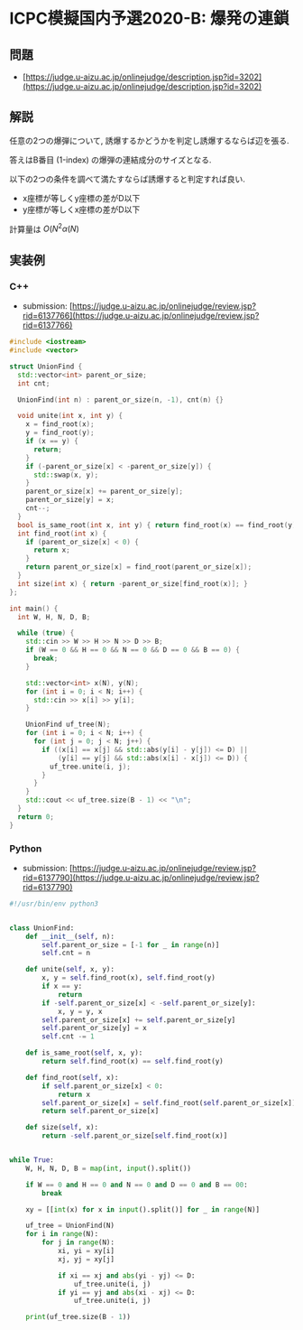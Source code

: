 # ICPC模擬国内予選2020-B: 爆発の連鎖

## 問題

* [https://judge.u-aizu.ac.jp/onlinejudge/description.jsp?id=3202](https://judge.u-aizu.ac.jp/onlinejudge/description.jsp?id=3202)

## 解説

任意の2つの爆弾について, 誘爆するかどうかを判定し誘爆するならば辺を張る.

答えはB番目 (1-index) の爆弾の連結成分のサイズとなる.

以下の2つの条件を調べて満たすならば誘爆すると判定すれば良い.

* x座標が等しくy座標の差がD以下
* y座標が等しくx座標の差がD以下

計算量は $O(N^2 \alpha(N)$

## 実装例

### C++

* submission: [https://judge.u-aizu.ac.jp/onlinejudge/review.jsp?rid=6137766](https://judge.u-aizu.ac.jp/onlinejudge/review.jsp?rid=6137766)

```cpp
#include <iostream>
#include <vector>

struct UnionFind {
  std::vector<int> parent_or_size;
  int cnt;

  UnionFind(int n) : parent_or_size(n, -1), cnt(n) {}

  void unite(int x, int y) {
    x = find_root(x);
    y = find_root(y);
    if (x == y) {
      return;
    }
    if (-parent_or_size[x] < -parent_or_size[y]) {
      std::swap(x, y);
    }
    parent_or_size[x] += parent_or_size[y];
    parent_or_size[y] = x;
    cnt--;
  }
  bool is_same_root(int x, int y) { return find_root(x) == find_root(y); }
  int find_root(int x) {
    if (parent_or_size[x] < 0) {
      return x;
    }
    return parent_or_size[x] = find_root(parent_or_size[x]);
  }
  int size(int x) { return -parent_or_size[find_root(x)]; }
};

int main() {
  int W, H, N, D, B;

  while (true) {
    std::cin >> W >> H >> N >> D >> B;
    if (W == 0 && H == 0 && N == 0 && D == 0 && B == 0) {
      break;
    }

    std::vector<int> x(N), y(N);
    for (int i = 0; i < N; i++) {
      std::cin >> x[i] >> y[i];
    }

    UnionFind uf_tree(N);
    for (int i = 0; i < N; i++) {
      for (int j = 0; j < N; j++) {
        if ((x[i] == x[j] && std::abs(y[i] - y[j]) <= D) ||
            (y[i] == y[j] && std::abs(x[i] - x[j]) <= D)) {
          uf_tree.unite(i, j);
        }
      }
    }
    std::cout << uf_tree.size(B - 1) << "\n";
  }
  return 0;
}
```

### Python

* submission: [https://judge.u-aizu.ac.jp/onlinejudge/review.jsp?rid=6137790](https://judge.u-aizu.ac.jp/onlinejudge/review.jsp?rid=6137790)

```python
#!/usr/bin/env python3


class UnionFind:
    def __init__(self, n):
        self.parent_or_size = [-1 for _ in range(n)]
        self.cnt = n

    def unite(self, x, y):
        x, y = self.find_root(x), self.find_root(y)
        if x == y:
            return
        if -self.parent_or_size[x] < -self.parent_or_size[y]:
            x, y = y, x
        self.parent_or_size[x] += self.parent_or_size[y]
        self.parent_or_size[y] = x
        self.cnt -= 1

    def is_same_root(self, x, y):
        return self.find_root(x) == self.find_root(y)

    def find_root(self, x):
        if self.parent_or_size[x] < 0:
            return x
        self.parent_or_size[x] = self.find_root(self.parent_or_size[x])
        return self.parent_or_size[x]

    def size(self, x):
        return -self.parent_or_size[self.find_root(x)]


while True:
    W, H, N, D, B = map(int, input().split())

    if W == 0 and H == 0 and N == 0 and D == 0 and B == 00:
        break

    xy = [[int(x) for x in input().split()] for _ in range(N)]

    uf_tree = UnionFind(N)
    for i in range(N):
        for j in range(N):
            xi, yi = xy[i]
            xj, yj = xy[j]

            if xi == xj and abs(yi - yj) <= D:
                uf_tree.unite(i, j)
            if yi == yj and abs(xi - xj) <= D:
                uf_tree.unite(i, j)

    print(uf_tree.size(B - 1))
```

